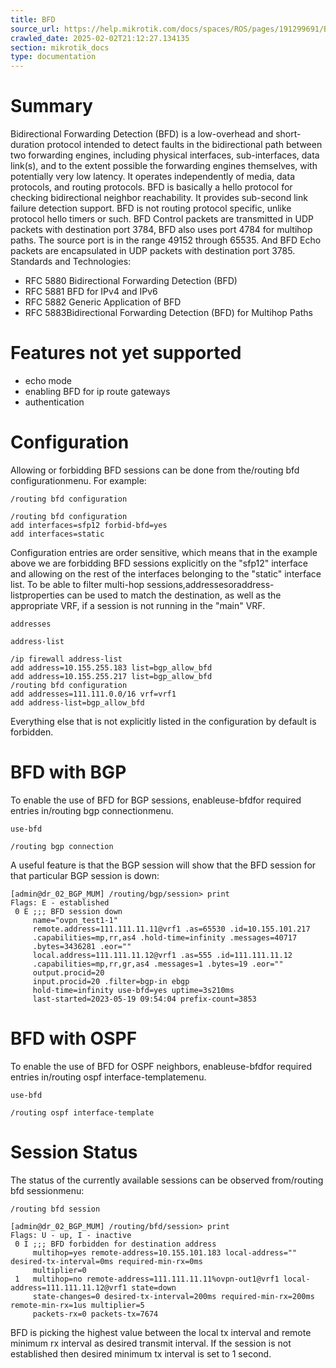 ```yaml
---
title: BFD
source_url: https://help.mikrotik.com/docs/spaces/ROS/pages/191299691/BFD,
crawled_date: 2025-02-02T21:12:27.134135
section: mikrotik_docs
type: documentation
---
```


# Summary
Bidirectional Forwarding Detection (BFD) is a low-overhead and short-duration protocol intended to detect faults in the bidirectional path between two forwarding engines, including physical interfaces, sub-interfaces, data link(s), and to the extent possible the forwarding engines themselves, with potentially very low latency. It operates independently of media, data protocols, and routing protocols.
BFD is basically a hello protocol for checking bidirectional neighbor reachability. It provides sub-second link failure detection support. BFD is not routing protocol specific, unlike protocol hello timers or such.
BFD Control packets are transmitted in UDP packets with destination port 3784, BFD also uses port 4784 for multihop paths. The source port is in the range 49152 through 65535. And BFD Echo packets are encapsulated in UDP packets with destination port 3785.
Standards and Technologies:
* RFC 5880 Bidirectional Forwarding Detection (BFD)
* RFC 5881 BFD for IPv4 and IPv6
* RFC 5882 Generic Application of BFD
* RFC 5883Bidirectional Forwarding Detection (BFD) for Multihop Paths
# Features not yet supported
* echo mode
* enabling BFD for ip route gateways
* authentication
# Configuration
Allowing or forbidding BFD sessions can be done from the/routing bfd configurationmenu. For example:
```
/routing bfd configuration
```
```
/routing bfd configuration
add interfaces=sfp12 forbid-bfd=yes
add interfaces=static
```
Configuration entries are order sensitive, which means that in the example above we are forbidding BFD sessions explicitly on the "sfp12" interface and allowing on the rest of the interfaces belonging to the "static" interface list.
To be able to filter multi-hop sessions,addressesoraddress-listproperties can be used to match the destination, as well as the appropriate VRF, if a session is not running in the "main" VRF.
```
addresses
```
```
address-list
```
```
/ip firewall address-list
add address=10.155.255.183 list=bgp_allow_bfd
add address=10.155.255.217 list=bgp_allow_bfd
/routing bfd configuration
add addresses=111.111.0.0/16 vrf=vrf1
add address-list=bgp_allow_bfd
```
Everything else that is not explicitly listed in the configuration by default is forbidden.
# BFD with BGP
To enable the use of BFD for BGP sessions, enableuse-bfdfor required entries in/routing bgp connectionmenu.
```
use-bfd
```
```
/routing bgp connection
```
A useful feature is that the BGP session will show that the BFD session for that particular BGP session is down:
```
[admin@dr_02_BGP_MUM] /routing/bgp/session> print 
Flags: E - established 
 0 E ;;; BFD session down
     name="ovpn_test1-1" 
     remote.address=111.111.11.11@vrf1 .as=65530 .id=10.155.101.217 
     .capabilities=mp,rr,as4 .hold-time=infinity .messages=40717 
     .bytes=3436281 .eor="" 
     local.address=111.111.11.12@vrf1 .as=555 .id=111.111.11.12 
     .capabilities=mp,rr,gr,as4 .messages=1 .bytes=19 .eor="" 
     output.procid=20 
     input.procid=20 .filter=bgp-in ebgp 
     hold-time=infinity use-bfd=yes uptime=3s210ms 
     last-started=2023-05-19 09:54:04 prefix-count=3853
```
# BFD with OSPF
To enable the use of BFD for OSPF neighbors, enableuse-bfdfor required entries in/routing ospf interface-templatemenu.
```
use-bfd
```
```
/routing ospf interface-template
```
# Session Status
The status of the currently available sessions can be observed from/routing bfd sessionmenu:
```
/routing bfd session
```
```
[admin@dr_02_BGP_MUM] /routing/bfd/session> print 
Flags: U - up, I - inactive 
 0 I ;;; BFD forbidden for destination address
     multihop=yes remote-address=10.155.101.183 local-address="" desired-tx-interval=0ms required-min-rx=0ms 
     multiplier=0 
 1   multihop=no remote-address=111.111.11.11%ovpn-out1@vrf1 local-address=111.111.11.12@vrf1 state=down 
     state-changes=0 desired-tx-interval=200ms required-min-rx=200ms remote-min-rx=1us multiplier=5 
     packets-rx=0 packets-tx=7674
```
BFD is picking the highest value between the local tx interval and remote minimum rx interval as desired transmit interval. If the session is not established then desired minimum tx interval is set to 1 second.